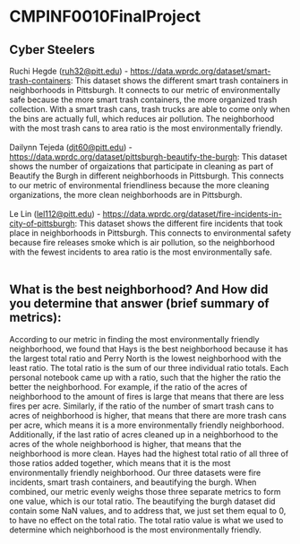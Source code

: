 # CMPINF0010FinalProject

## Cyber Steelers


Ruchi Hegde (ruh32@pitt.edu) - https://data.wprdc.org/dataset/smart-trash-containers: This dataset shows the different smart trash containers in neighborhoods in Pittsburgh. It connects to our metric of environmentally safe because the more smart trash containers, the more organized trash collection. With a smart trash cans, trash trucks are able to come only when the bins are actually full, which reduces air pollution. The neighborhood with the most trash cans to area ratio is the most environmentally friendly. 
<br />
<br />
Dailynn Tejeda (djt60@pitt.edu) - https://data.wprdc.org/dataset/pittsburgh-beautify-the-burgh: This dataset shows the number of orgaizations that participate in cleaning as part of Beautify the Burgh in different neighborhoods in Pittsburgh. This connects to our metric of environmental friendliness because the more cleaning organizations, the more clean neighborhoods are in Pittsburgh. 
<br />
<br />
Le Lin (lel112@pitt.edu) - https://data.wprdc.org/dataset/fire-incidents-in-city-of-pittsburgh: This dataset shows the different fire incidents that took place in neighborhoods in Pittsburgh. This connects to environmental safety because fire releases smoke which is air pollution, so the neighborhood with the fewest incidents to area ratio is the most environmentally safe. 
<br />
<br />
## What is the best neighborhood? And How did you determine that answer (brief summary of metrics): 
According to our metric in finding the most environmentally friendly neighborhood, we found that Hays is the best neighborhood because it has the largest total ratio and Perry North is the lowest neighborhood with the least ratio. The total ratio is the sum of our three individual ratio totals. Each personal notebook came up with a ratio, such that the higher the ratio the better the neighborhood. For example, if the ratio of the acres of neighborhood to the amount of fires is large that means that there are less fires per acre. Similarly, if the ratio of the number of smart trash cans to acres of neighborhood is higher, that means that there are more trash cans per acre, which means it is a more environmentally friendly neighborhood. Additionally, if the last ratio of acres cleaned up in a neighborhood to the acres of the whole neighborhood is higher, that means that the neighborhood is more clean. Hayes had the highest total ratio of all three of those ratios added together, which means that it is the most environmentally friendly neighborhood. Our three datasets were fire incidents, smart trash containers, and beautifying the burgh. When combined, our metric evenly weighs those three separate metrics to form one value, which is our total ratio. The beautifying the burgh dataset did contain some NaN values, and to address that, we just set them equal to 0, to have no effect on the total ratio. The total ratio value is what we used to determine which neighborhood is the most environmentally friendly. 
